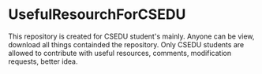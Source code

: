 # UsefulResourchForCSEDU

This repository is created for CSEDU student's mainly. Anyone can be view, download all things containded the repository. Only
CSEDU students are allowed to contribute with useful resources, comments, modification requests, better idea.
